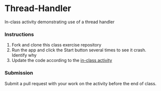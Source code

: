 # Thread-Handler
In-class activity demonstrating use of a thread handler

### Instructions
1. Fork and clone this class exercise repository 
2. Run the app and click the Start button several times to see it crash. Identify why 
3. Update the code according to the [in-class activity](https://cascadia.instructure.com/courses/1163585/assignments/6458426)

### Submission
Submit a pull request with your work on the activity before the end of class.
